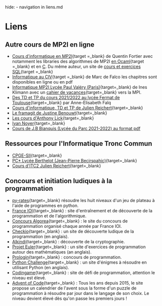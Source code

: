 hide: - navigation  in liens.md

# Liens


## Autre cours de MP2I en ligne
* [Cours d'informatique en MP2I](https://mp2i-info.github.io/){target =_blank} de Quentin Fortier avec notamment les libraries des algorithmes de MP2I [en Ocaml](https://github.com/fortierq/mp2i-library-ocaml){target =_blank} et en [C](https://github.com/fortierq/mp2i-library-c). Du même auteur, un site de [cours et exercices SQL](https://sql-exercices.github.io/){target =_blank}
* [Informatique au CIV](https://mpi.guru/){target =_blank} de Marc de Falco les chapitres sont disponibles en ligne ou en pdf
* [Informatique MP2I Lycée Paul Valéry (Paris)](https://ineskkk.github.io/mp2i-pv/){target=_blank} de Ines Klimann avec un [cahier de vacances](https://ineskkk.github.io/cahier-de-vacances/){target=_blank} vers la MPI.
* [Des TD et TP du cours 2021/2022 au lycée Fermat de Toulouse](https://perso.eleves.ens-rennes.fr/~afalq494/mp2i.html){target=_blank} par Anne-Elisabeth Falq 
* [Cours d'informatique, TD et TP de Julien Reichert](http://jdreichert.fr/Enseignement/CPGE/){target=_blank}
* [Le framagit de Justine Benouwt](https://framagit.org/JB_info/mp2i){target=_blank}
* [Les cours d'Anthony Lick](https://anthonylick.com/mp2i/){target=_blank}
* [Ivan Noyer](https://www.nussbaumcpge.be/public_html/Sup/MP2I/generalite.php){target=_blank}
* [Cours de J.B Bianquis (Lycée du Parc 2021-2022) au format pdf](https://ens-fr.gitlab.io/algo2/poly-mp2i.pdf)

## Ressources pour l'Informatique Tronc Commun
* [CPGE-SII](http://www.cpge-sii.com/informatique/itc2/){target=_blank}
* [PC* Lycée Berthelot (Jean-Pierre Becirspahic)](https://pc-etoile.schola.fr/cours/){target=_blank}
* [Cours d'ITC2 Julien Reichert](http://jdreichert.fr/Enseignement/CPGE/){target=_blank}

## Concours et initiation ludiques à la programmation
* [py-rates](https://py-rates.fr/){target=_blank} résoudre les huit niveaux d'un jeu de plateau à l'aide de programmes en python.
* [France IOI](http://www.france-ioi.org/){target=_blank} : site d'entraînement et de découverte de la programmation et de l'algorithmique.
* [Concours Algorea](http://algorea.org){target=_blank} : le site du concours de programmation organisé chaque année par France IOI.
* [Checkio](https://checkio.org/){target=_blank} : un site de découverte ludique de la programmation (en anglais).
* [Alkindi](http://www.concours-alkindi.fr/#/){target=_blank} : découverte de la cryptographie.
* [Projet Euler](https://projecteuler.net/){target=_blank} : un site d'exercices de programmation autour des mathématiques (an anglais). 
* [Prologin](https://prologin.org/){target=_blank} : concours de programmation.
* [Python Challenge](http://www.pythonchallenge.com/){target=_blank} : un site d'énigmes à résoudre en utilisant Python (en anglais).
* [Codingame](https://www.codingame.com/){target=_blank} : site de défi de programmation, attention le niveau est élevé.
* [Advent of Code](https://adventofcode.com/){target=_blank} : Tous les ans depuis 2015, le site propose un calendrier de l'avent sous la forme d'un puzzle de programmation à résoudre par jour dans le langage de son choix. Le niveau devient élevé dès qu'on passe les premiers jours !